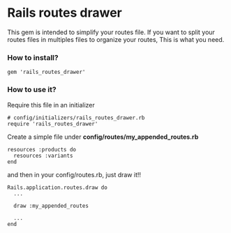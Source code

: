 # Rails routes drawer
This gem is intended to simplify your routes file. If you want to split your routes files 
in multiples files to organize your routes, This is what you need.

### How to install?

```
gem 'rails_routes_drawer'
```

### How to use it?
Require this file in an initializer
``` 
# config/initializers/rails_routes_drawer.rb
require 'rails_routes_drawer'
```

Create a simple file under **config/routes/my_appended_routes.rb**

```
resources :products do
  resources :variants
end
```

and then in your config/routes.rb, just draw it!!

```
Rails.application.routes.draw do
  ...
  
  draw :my_appended_routes
  
  ...
end
```